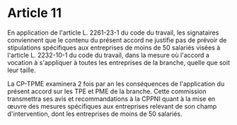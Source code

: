 # Article 11

En application de l'article L. 2261-23-1 du code du travail, les signataires conviennent que le contenu du présent accord ne justifie pas de prévoir de stipulations spécifiques aux entreprises de moins de 50 salariés visées à l'article L. 2232-10-1 du code du travail, dans la mesure où l'accord a vocation à s'appliquer à toutes les entreprises de la branche, quelle que soit leur taille.

La CP-TPME examinera 2 fois par an les conséquences de l'application du présent accord sur les TPE et PME de la branche. Cette commission transmettra ses avis et recommandations à la CPPNI quant à la mise en œuvre des mesures spécifiques aux entreprises relevant de son champ d'intervention, dont les entreprises de moins de 50 salariés.

